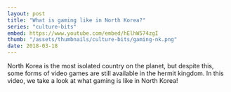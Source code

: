 ```yaml
---
layout: post
title: "What is gaming like in North Korea?"
series: "culture-bits"
embed: https://www.youtube.com/embed/hElhW574zgI
thumb: "/assets/thumbnails/culture-bits/gaming-nk.png"
date: 2018-03-18
---
```


North Korea is the most isolated country on the planet, but despite this, some forms of video games are still available in the hermit kingdom. In this video, we take a look at what gaming is like in North Korea!
